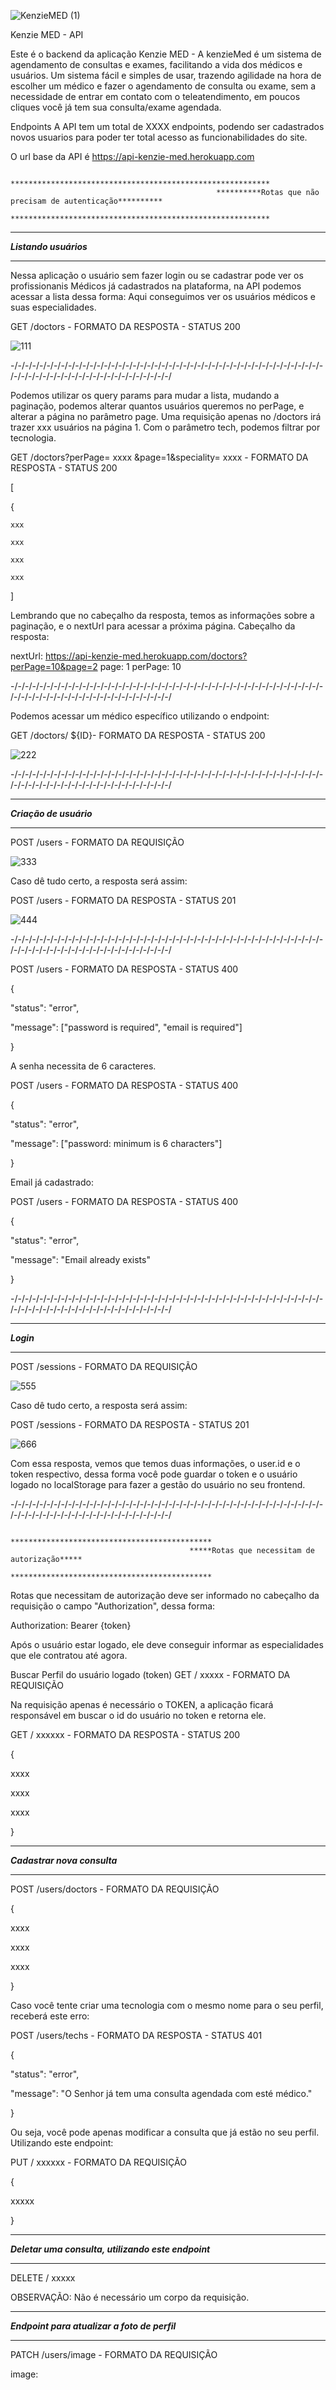 ![KenzieMED (1)](https://user-images.githubusercontent.com/102538748/187499688-9e96dfd9-9acd-496e-8d87-7529acf06d14.png)


Kenzie MED - API

Este é o backend da aplicação Kenzie MED - A kenzieMed é um sistema de agendamento de consultas e exames, facilitando a vida dos médicos e usuários. Um sistema fácil e simples de usar, trazendo agilidade na hora de escolher um médico e fazer o agendamento de consulta ou exame, sem a necessidade de entrar em contato com o teleatendimento, em poucos cliques você já tem sua consulta/exame agendada. 

Endpoints
A API tem um total de XXXX endpoints, podendo ser cadastrados novos usuarios para poder ter total acesso as funcionabilidades do site.


O url base da API é https://api-kenzie-med.herokuapp.com

                                                  **********************************************************
                                                  **********Rotas que não precisam de autenticação**********
                                                  **********************************************************

***************************
*****Listando usuários*****
***************************

Nessa aplicação o usuário sem fazer login ou se cadastrar pode ver os profissionanis Médicos já cadastrados na plataforma, na API podemos acessar a lista dessa forma: Aqui conseguimos ver os usuários médicos e suas especialidades.

GET /doctors - FORMATO DA RESPOSTA - STATUS 200

![111](https://user-images.githubusercontent.com/102538748/187497062-ceda362e-7774-4634-9192-eeda71a6b862.png)


-/-/-/-/-/-/-/-/-/-/-/-/-/-/-/-/-/-/-/-/-/-/-/-/-/-/-/-/-/-/-/-/-/-/-/-/-/-/-/-/-/-/-/-/-/-/-/-/-/-/-/-/-/-/-/-/-/-/-/-/-/-/-/-/-/-/

Podemos utilizar os query params para mudar a lista, mudando a paginação, podemos alterar quantos usuários queremos no perPage, e alterar a página no parâmetro page. Uma requisição apenas no /doctors irá trazer xxx usuários na página 1. Com o parâmetro tech, podemos filtrar por tecnologia.

GET /doctors?perPage=  xxxx   &page=1&speciality= xxxx - FORMATO DA RESPOSTA - STATUS 200

[

  {
  
    xxx
    
    xxx
    
    xxx
    
    xxx
    
]

Lembrando que no cabeçalho da resposta, temos as informações sobre a paginação, e o nextUrl para acessar a próxima página.
Cabeçalho da resposta:

nextUrl: https://api-kenzie-med.herokuapp.com/doctors?perPage=10&page=2
page: 1
perPage: 10

-/-/-/-/-/-/-/-/-/-/-/-/-/-/-/-/-/-/-/-/-/-/-/-/-/-/-/-/-/-/-/-/-/-/-/-/-/-/-/-/-/-/-/-/-/-/-/-/-/-/-/-/-/-/-/-/-/-/-/-/-/-/-/-/-/-/

Podemos acessar um médico específico utilizando o endpoint:

GET /doctors/ ${ID}- FORMATO DA RESPOSTA - STATUS 200

![222](https://user-images.githubusercontent.com/102538748/187497589-ee978cc1-30ad-4e86-80b7-11b71e4d2014.png)

-/-/-/-/-/-/-/-/-/-/-/-/-/-/-/-/-/-/-/-/-/-/-/-/-/-/-/-/-/-/-/-/-/-/-/-/-/-/-/-/-/-/-/-/-/-/-/-/-/-/-/-/-/-/-/-/-/-/-/-/-/-/-/-/-/-/
 
****************************
*****Criação de usuário*****
****************************

POST /users - FORMATO DA REQUISIÇÃO

![333](https://user-images.githubusercontent.com/102538748/187497988-09d1cb6b-f44c-4e29-ba34-68367a5e07bf.png)


Caso dê tudo certo, a resposta será assim:

POST /users - FORMATO DA RESPOSTA - STATUS 201

![444](https://user-images.githubusercontent.com/102538748/187498169-26d5d60b-9dcb-4258-b6ff-d84a360468f7.png)

  
-/-/-/-/-/-/-/-/-/-/-/-/-/-/-/-/-/-/-/-/-/-/-/-/-/-/-/-/-/-/-/-/-/-/-/-/-/-/-/-/-/-/-/-/-/-/-/-/-/-/-/-/-/-/-/-/-/-/-/-/-/-/-/-/-/-/

POST /users - FORMATO DA RESPOSTA - STATUS 400

{

"status": "error",

"message": ["password is required", "email is required"]

}

A senha necessita de 6 caracteres.

POST /users - FORMATO DA RESPOSTA - STATUS 400

{

  "status": "error",
  
  "message": ["password: minimum is 6 characters"]
  
}

Email já cadastrado:

POST /users - FORMATO DA RESPOSTA - STATUS 400

{

  "status": "error",
  
  "message": "Email already exists"
  
}

-/-/-/-/-/-/-/-/-/-/-/-/-/-/-/-/-/-/-/-/-/-/-/-/-/-/-/-/-/-/-/-/-/-/-/-/-/-/-/-/-/-/-/-/-/-/-/-/-/-/-/-/-/-/-/-/-/-/-/-/-/-/-/-/-/-/

***************
*****Login*****
***************

POST /sessions - FORMATO DA REQUISIÇÃO

![555](https://user-images.githubusercontent.com/102538748/187498569-01864803-d40f-42cc-8797-8c8cb1c3f63c.png)


Caso dê tudo certo, a resposta será assim:

POST /sessions - FORMATO DA RESPOSTA - STATUS 201

![666](https://user-images.githubusercontent.com/102538748/187498712-5bec5b41-b5ec-4e01-8d14-62acdbb395dc.png)


Com essa resposta, vemos que temos duas informações, o user.id e o token respectivo, dessa forma você pode guardar o token e o 
usuário logado no localStorage para fazer a gestão do usuário no seu frontend.

-/-/-/-/-/-/-/-/-/-/-/-/-/-/-/-/-/-/-/-/-/-/-/-/-/-/-/-/-/-/-/-/-/-/-/-/-/-/-/-/-/-/-/-/-/-/-/-/-/-/-/-/-/-/-/-/-/-/-/-/-/-/-/-/-/-/

                                            *********************************************
                                            *****Rotas que necessitam de autorização*****
                                            *********************************************

Rotas que necessitam de autorização deve ser informado no cabeçalho da requisição o campo "Authorization", dessa forma:

Authorization: Bearer {token}

Após o usuário estar logado, ele deve conseguir informar as especialidades que ele contratou até agora.

Buscar Perfil do usuário logado (token)
GET /  xxxxx - FORMATO DA REQUISIÇÃO

Na requisição apenas é necessário o TOKEN, a aplicação ficará responsável em buscar o id do usuário no token e retorna ele.

GET / xxxxxx - FORMATO DA RESPOSTA - STATUS 200

{

 xxxx
 
 xxxx
 
 xxxx
 
}

*********************************
*****Cadastrar nova consulta*****
*********************************

POST /users/doctors - FORMATO DA REQUISIÇÃO

{

 xxxx
 
 xxxx
 
 xxxx
 
}

Caso você tente criar uma tecnologia com o mesmo nome para o seu perfil, receberá este erro:

POST /users/techs - FORMATO DA RESPOSTA - STATUS 401

{

  "status": "error",
  
  "message": "O Senhor já tem uma consulta agendada com esté médico."
  
}

Ou seja, você pode apenas modificar a consulta que já estão no seu perfil. Utilizando este endpoint:

PUT / xxxxxx - FORMATO DA REQUISIÇÃO

{

  xxxxx
  
}

********************************************************
*****Deletar uma consulta, utilizando este endpoint*****
********************************************************

DELETE / xxxxx

OBSERVAÇÃO: Não é necessário um corpo da requisição.


**************************************************
*****Endpoint para atualizar a foto de perfil*****
**************************************************

PATCH /users/image - FORMATO DA REQUISIÇÃO

image: <Arquivo de imagem>

